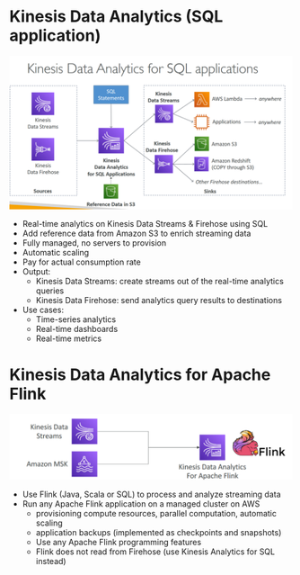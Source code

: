 # Kinesis Data Analytics (SQL application)

![alt text](image-93.png)

- Real-time analytics on Kinesis Data Streams & Firehose using SQL
- Add reference data from Amazon S3 to enrich streaming data
- Fully managed, no servers to provision
- Automatic scaling
- Pay for actual consumption rate
- Output:
    - Kinesis Data Streams: create streams out of the real-time analytics queries
    - Kinesis Data Firehose: send analytics query results to destinations
- Use cases:
    - Time-series analytics
    - Real-time dashboards
    - Real-time metrics

# Kinesis Data Analytics for Apache Flink

![alt text](image-94.png)

- Use Flink (Java, Scala or SQL) to process and analyze streaming data
- Run any Apache Flink application on a managed cluster on AWS
    - provisioning compute resources, parallel computation, automatic scaling
    - application backups (implemented as checkpoints and snapshots)
    - Use any Apache Flink programming features
    - Flink does not read from Firehose (use Kinesis Analytics for SQL instead)